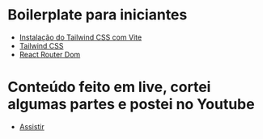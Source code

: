 # Boilerplate para iniciantes

- <a href="https://tailwindcss.com/docs/guides/vite" target="_blank">Instalação do Tailwind CSS com Vite </a>
- <a href="https://tailwindcss.com/" target="_blank">Tailwind CSS</a>
- <a href="https://reactrouter.com/en/main" target="_blank">React Router Dom</a>

# Conteúdo feito em live, cortei algumas partes e postei no Youtube

- <a href="https://www.youtube.com/watch?v=Rn7KJWr7VJY&ab_channel=PatrickChagas" target="_blank">Assistir</a>
